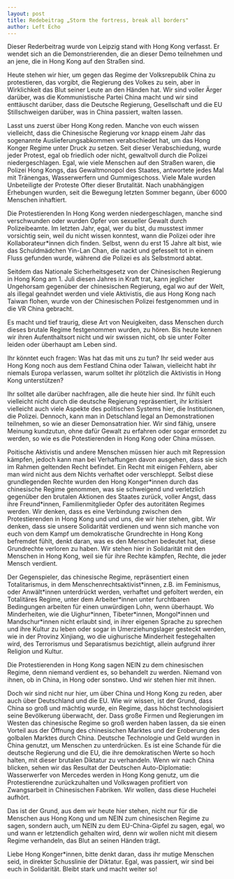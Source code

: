 ```yaml
---
layout: post
title: Redebeitrag „Storm the fortress, break all borders"
author: Left Echo
---
```


Dieser Rederbeitrag wurde von Leipzig stand with Hong Kong verfasst. Er
wendet sich an die Demonstrierenden, die an dieser Demo teilnehmen und
an jene, die in Hong Kong auf den Straßen sind.

Heute stehen wir hier, um gegen das Regime der Volksrepublik China zu
protestieren, das vorgibt, die Regierung des Volkes zu sein, aber in
Wirklichkeit das Blut seiner Leute an den Händen hat. Wir sind voller
Ärger darüber, was die Kommunistische Partei China macht und wir sind
enttäuscht darüber, dass die Deutsche Regierung, Gesellschaft und die EU
Stillschweigen darüber, was in China passiert, walten lassen.

Lasst uns zuerst über Hong Kong reden. Manche von euch wissen
vielleicht, dass die Chinesische Regierung vor knapp einem Jahr das
sogenannte Auslieferungsabkommen verabschiedet hat, um das Hong Konger
Regime unter Druck zu setzen. Seit dieser Verabschiedung, wurde jeder
Protest, egal ob friedlich oder nicht, gewaltvoll durch die Polizei
niedergeschlagen. Egal, wie viele Menschen auf den Straßen waren, die
Polizei Hong Kongs, das Gewaltmonopol des Staates, antwortete jedes Mal
mit Tränengas, Wasserwerfern und Gummigeschoss. Viele Male wurden
Unbeteiligte der Proteste Ofter dieser Brutalität. Nach unabhängigen
Erhebungen wurden, seit die Bewegung letzten Sommer begann, über 6000
Menschen inhaftiert.

Die Protestierenden In Hong Kong werden niedergeschlagen, manche sind
verschwunden oder wurden Opfer von sexueller Gewalt durch Polizeibeamte.
Im letzten Jahr, egal, wer du bist, du musstest immer vorsichtig sein,
weil du nicht wissen konntest, wann die Polizei oder ihre
Kollaborateur\*innen dich finden. Selbst, wenn du erst 15 Jahre alt
bist, wie das Schuldmädchen Yin-Lan Chan, die nackt und gefesselt tot in
einem Fluss gefunden wurde, während die Polizei es als Selbstmord abtat.

Seitdem das Nationale Sicherheitsgesetz von der Chinesischen Regierung
in Hong Kong am 1. Juli diesen Jahres in Kraft trat, kann jeglicher
Ungehorsam gegenüber der chinesischen Regierung, egal wo auf der Welt,
als illegal geahndet werden und viele Aktivistis, die aus Hong Kong nach
Taiwan flohen, wurde von der Chinesischen Polizei festgenommen und in
die VR China gebracht.

Es macht und tief traurig, diese Art von Neuigkeiten, dass Menschen
durch dieses brutale Regime festgenommen wurden, zu hören. Bis heute
kennen wir ihren Aufenthaltsort nicht und wir swissen nicht, ob sie
unter Folter leiden oder überhaupt am Leben sind.

Ihr könntet euch fragen: Was hat das mit uns zu tun? Ihr seid weder aus
Hong Kong noch aus dem Festland China oder Taiwan, vielleicht habt ihr
niemals Europa verlassen, warum solltet ihr plötzlich die Aktivistis in
Hong Kong unterstützen?

Ihr solltet alle darüber nachfragen, alle die heute hier sind. Ihr fühlt
euch vielleicht nicht durch die deutsche Regierung repräsentiert, ihr
kritisiert vielleicht auch viele Aspekte des politischen Systems hier,
die Institutionen, die Polizei. Dennoch, kann man in Detschland legal an
Demonstrationen teilnehmen, so wie an dieser Demonsatration hier. Wir
sind fähig, unsere Meinung kundzutun, ohne dafür Gewalt zu erfahren oder
sogar ermordet zu werden, so wie es die Potestierenden in Hong Kong oder
China müssen.

Poitische Aktivistis und andere Menschen müssen hier auch mit Repression
kämpfen, jedoch kann man bei Verhaftungen davon ausgehen, dass sie sich
im Rahmen geltenden Recht befindet. Ein Recht mit einigen Fehlern, aber
man wird nicht aus dem Nichts verhaftet oder verschleppt. Selbst diese
grundlegenden Rechte wurden den Hong Konger\*innen durch das chinesische
Regime genommen, was sie schweigend und verletzlich gegenüber den
brutalen Aktionen des Staates zurück, voller Angst, dass ihre
Freund\*innen, Familienmitglieder Opfer des autoritäten Regimes werden.
Wir denken, dass es eine Verbindung zwischen den Protestierenden in Hong
Kong und und uns, die wir hier stehen, gibt. Wir denken, dass sie unsere
Solidarität verdienen und wenn sich manche von euch von dem Kampf um
demokratische Grundrechte in Hong Kong befremdet fühlt, denkt daran, was
es den Menschen bedeutet hat, diese Grundrechte verloren zu haben. Wir
stehen hier in Solidarität mit den Menschen in Hong Kong, weil sie für
ihre Rechte kämpfen, Rechte, die jeder Mensch verdient.

Der Gegenspieler, das chinesische Regime, repräsentiert einen
Totalitarismus, in dem Menschenrechtsaktivist\*innen, z.B. im
Feminismus, oder Anwält\*innen unterdrückt werden, verhaftet und
gefoltert werden, ein Totalitäres Regime, unter dem Arbeiter\*innen
unter furchtbaren Bedingungen arbeiten für einen unwürdigen Lohn, wenn
überhaupt. Wo Minderheiten, wie die Uighur\*innen, Tibeter\*innen,
Mongol\*innen und Mandschur\*innen nicht erlaubt sind, in ihrer eigenen
Sprache zu sprechen und ihre Kultur zu leben oder sogar in
Umerziehungslager gesteckt werden, wie in der Provinz Xinjiang, wo die
uighurische Minderheit festegehalten wird, des Terrorismus und
Separatismus bezichtigt, allein aufgrund ihrer Religion und Kultur.

Die Protestierenden in Hong Kong sagen NEIN zu dem chinesischen Regime,
denn niemand verdient es, so behandelt zu werden. Niemand von ihnen, ob
in China, in Hong oder sonstwo. Und wir stehen hier mit ihnen.

Doch wir sind nicht nur hier, um über China und Hong Kong zu reden, aber
auch über Deutschland und die EU. Wie wir wissen, ist der Grund, dass
China so groß und mächtig wurde, ein Regime, dass höchst technologisiert
seine Bevölkerung überwacht, der. Dass große Firmen und Regierungen im
Westen das chinesische Regime so groß werden haben lassen, da sie einen
Vorteil aus der Öffnung des chinesischen Marktes und der Eroberung des
golbalen Marktes durch China. Deutsche Technologie und Geld wurden in
China genutzt, um Menschen zu unterdrücken. Es ist eine Schande für die
deutsche Regierung und die EU, die ihre demokratischen Werte so hoch
halten, mit dieser brutalen Diktatur zu verhandeln. Wenn wir nach China
blicken, sehen wir das Resultat der Deutschen Auto-Diplomatie:
Wasserwerfer von Mercedes werden in Hong Kong genutz, um die
Protestierendne zurückzuhalten und Volkswagen profitiert von
Zwangsarbeit in Chinesischen Fabriken. Wir wollen, dass diese Huchelei
aufhört.

Das ist der Grund, aus dem wir heute hier stehen, nicht nur für die
Menschen aus Hong Kong und um NEIN zum chinesischen Regime zu sagen,
sondern auch, um NEIN zu dem EU-China-Gipfel zu sagen, egal, wo und wann
er letztendlich gehalten wird, denn wir wollen nicht mit diesem Regime
verhandeln, das Blut an seinen Händen trägt.

Liebe Hong Konger\*innen, bitte denkt daran, dass ihr mutige Menschen
seid, in direkter Schusslinie der Diktatur. Egal, was passiert, wir sind
bei euch in Solidarität. Bleibt stark und macht weiter so!
